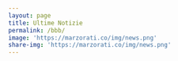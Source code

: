 ```yaml
---
layout: page
title: Ultime Notizie
permalink: /bbb/
image: 'https://marzorati.co/img/news.png'
share-img: 'https://marzorati.co/img/news.png'
---
```



<script src="https://code.jquery.com/jquery-1.9.1.min.js"></script>
<script src='FeedEk.min.js'></script>

<div id="divRss"></div>
    
<script>
    $('#divRss').FeedEk({
    FeedUrl : 'https://jquery-plugins.net/rss',
    MaxCount : 5,
    ShowDesc : true,
    ShowPubDate:true,
    DescCharacterLimit:100,
    TitleLinkTarget:'_blank',
    DateFormat : 'MM/dd/yyyy',
    DateFormatLang : 'en'
  });
</script>